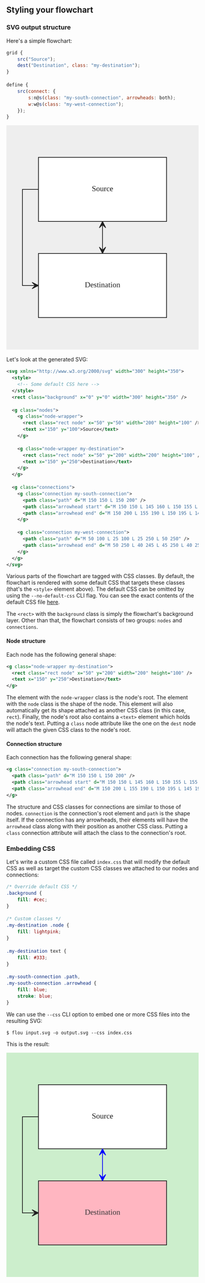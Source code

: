 ## Styling your flowchart

### SVG output structure

Here's a simple flowchart:

```js
grid {
    src("Source");
    dest("Destination", class: "my-destination");
}

define {
    src(connect: {
        s:n@s(class: "my-south-connection", arrowheads: both);
        w:w@s(class: "my-west-connection");
    });
}
```

![Example 1](styling_flowchart/example1.svg)

Let's look at the generated SVG:

```xml
<svg xmlns="http://www.w3.org/2000/svg" width="300" height="350">
  <style>
    <!-- Some default CSS here -->
  </style>
  <rect class="background" x="0" y="0" width="300" height="350" />

  <g class="nodes">
    <g class="node-wrapper">
      <rect class="rect node" x="50" y="50" width="200" height="100" />
      <text x="150" y="100">Source</text>
    </g>

    <g class="node-wrapper my-destination">
      <rect class="rect node" x="50" y="200" width="200" height="100" />
      <text x="150" y="250">Destination</text>
    </g>
  </g>

  <g class="connections">
    <g class="connection my-south-connection">
      <path class="path" d="M 150 150 L 150 200" />
      <path class="arrowhead start" d="M 150 150 L 145 160 L 150 155 L 155 160 L 150 150" />
      <path class="arrowhead end" d="M 150 200 L 155 190 L 150 195 L 145 190 L 150 200" />
    </g>

    <g class="connection my-west-connection">
      <path class="path" d="M 50 100 L 25 100 L 25 250 L 50 250" />
      <path class="arrowhead end" d="M 50 250 L 40 245 L 45 250 L 40 255 L 50 250" />
    </g>
  </g>
</svg>
```

Various parts of the flowchart are tagged with CSS classes. By default, the flowchart is rendered with some default CSS that targets these classes (that's the `<style>` element above). The default CSS can be omitted by using the `--no-default-css` CLI flag. You can see the exact contents of the default CSS file [here](https://github.com/Asha20/flou/blob/master/crates/flou/src/css/default.css).

The `<rect>` with the `background` class is simply the flowchart's background layer. Other than that, the flowchart consists of two groups: `nodes` and `connections`.

#### Node structure

Each node has the following general shape:

```xml
<g class="node-wrapper my-destination">
  <rect class="rect node" x="50" y="200" width="200" height="100" />
  <text x="150" y="250">Destination</text>
</g>
```

The element with the `node-wrapper` class is the node's root. The element with the `node` class is the shape of the node. This element will also automatically get its shape attached as another CSS class (in this case, `rect`). Finally, the node's root also contains a `<text>` element which holds the node's text. Putting a `class` node attribute like the one on the `dest` node will attach the given CSS class to the node's root.

#### Connection structure

Each connection has the following general shape:

```xml
<g class="connection my-south-connection">
  <path class="path" d="M 150 150 L 150 200" />
  <path class="arrowhead start" d="M 150 150 L 145 160 L 150 155 L 155 160 L 150 150" />
  <path class="arrowhead end" d="M 150 200 L 155 190 L 150 195 L 145 190 L 150 200" />
</g>
```

The structure and CSS classes for connections are similar to those of nodes. `connection` is the connection's root element and `path` is the shape itself. If the connection has any arrowheads, their elements will have the `arrowhead` class along with their position as another CSS class. Putting a `class` connection attribute will attach the class to the connection's root.

### Embedding CSS 


Let's write a custom CSS file called `index.css` that will modify the default CSS as well as target the custom CSS classes we attached to our nodes and connections:

```css
/* Override default CSS */
.background {
    fill: #cec;
}

/* Custom classes */
.my-destination .node {
    fill: lightpink;
}

.my-destination text {
    fill: #333;
}

.my-south-connection .path,
.my-south-connection .arrowhead {
    fill: blue;
    stroke: blue;
}
```

We can use the `--css` CLI option to embed one or more CSS files into the resulting SVG:

    $ flou input.svg -o output.svg --css index.css

This is the result:

![Example 2](styling_flowchart/example2.svg)